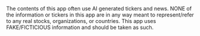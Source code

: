 The contents of this app often use AI generated tickers and news. NONE of the information or tickers in this app are in any way meant to represent/refer to any real stocks, organizations, or countries. 
This app uses FAKE/FICTICIOUS information and should be taken as such. 
